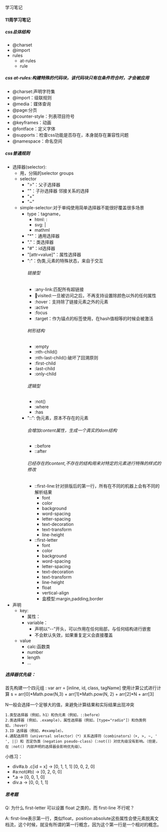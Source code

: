 学习笔记

#### 11周学习笔记

##### css总体结构
- @charset
- @import
- rules
    - at-rules
    - rule


##### css at-rules:构建特殊的代码块，该代码块只有在条件符合时，才会被应用
- @charset:声明字符集
- @import：级联规则
- @media：媒体查询
- @page:分页
- @counter-style：列表项目符号
- @keyframes：动画
- @fontface：定义字体
- @supports：检查css功能是否存在，本身就存在兼容性问题
- @namespace：命名空间



##### css普通规则
- 选择器(selector):
    - 用，分隔的selector groups
    - selector
        - ">"：父子选择器
        - "<sp>"：子孙选择器
        邻接关系的选择
        - "+"
        - "~"
    - simple-selector:对于单纯使用简单选择器不能很好覆盖很多场景
        - type：tagname，
            - html: :
            - svg: |
            - mathml
        - "*"：通用选择器
        - "."：类选择器
        - "#"：id选择器
        - "[attr=value]"：属性选择器
        - ":"：伪类,元素的特殊状态，来自于交互
            ###### 链接型
            - :any-link:匹配所有超链接
            - :link:visited:一旦被访问之后，不再支持设置除颜色以外的任何属性
            - :hover：支持除了链接元素之外的元素
            - :active
            - :focus
            - :target：作为锚点的标签使用，在hash值相等的时候会被激活
            ###### 树形结构
            - :empty
            - :nth-child()
            - :nth-last-child():破坏了回溯原则
            - :first-child
            - :last-child
            - :only-child
            ###### 逻辑型
            - :not()
            - :where
            - :has
        - "::": 伪元素，原本不存在的元素
            ###### 会增加content属性，生成一个真实的dom结构
            - ::before
            - ::after
            ###### 已经存在的content,不存在的结构用来对特定的元素进行特殊的样式的修改
            - ::first-line:针对排版后的第一行，所有在不同的机器上会有不同的解析结果
                - font
                - color
                - background
                - word-spacing
                - letter-spacing
                - text-decoration
                - text-transform
                - line-height
            - ::first-letter
                - font
                - color
                - background
                - word-spacing
                - letter-spacing
                - text-decoration
                - text-transform
                - line-height
                - float
                - vertical-align
                - 盒模型:margin,padding,border 
- 声明
    - key: 
        - 属性：
        - variable：
            - 声明以“--”开头，可以作用在任何局部，与任何结构进行嵌套
            - 不会默认失效，如果重复定义会直接覆盖
    - value
        - calc:函数类
        - number
        - length
        - ...



##### 选择器优先级：
首先构建一个四元组 : var arr = [inline, id, class, tagName]
使用计算公式进行计算
s = arr[0]*Math.pow(N,3) + arr[1]*Math.pow(N, 2) + arr[2]*N + arr[3]

N一般会选择一个足够大的值，来避免计算结果和实际结果出现冲突

```
1.类型选择器（例如，h1）和伪元素（例如，::before）
2.类选择器 (例如，.example)，属性选择器（例如，[type="radio"]）和伪类例如，:hover）
3.ID 选择器（例如，#example）。
4.通配选择符（universal selector）（*）关系选择符（combinators）（+, >, ~, ' ', ||）和 否定伪类（negation pseudo-class）（:not()）对优先级没有影响。（但是，在 :not() 内部声明的选择器会影响优先级）。
```
小练习：
- div#a.b .c[id = x] -> [0, 1, 1, 1] [0, 0, 2, 0] 
- #a:not(#b) -> [0, 2, 0, 0]
- *.a -> [0, 0, 1, 0]
- div.a -> [0, 0, 1, 1]

##### 思考题
Q: 为什么 first-letter 可以设置 float 之类的，而 first-line 不行呢？ 

A: first-line表示第一行，类似float，position:absolute这些属性会使元素脱离文档流，这个时候，就没有所谓的第一行概念，因为这个第一行是一个相对的概念。

        
